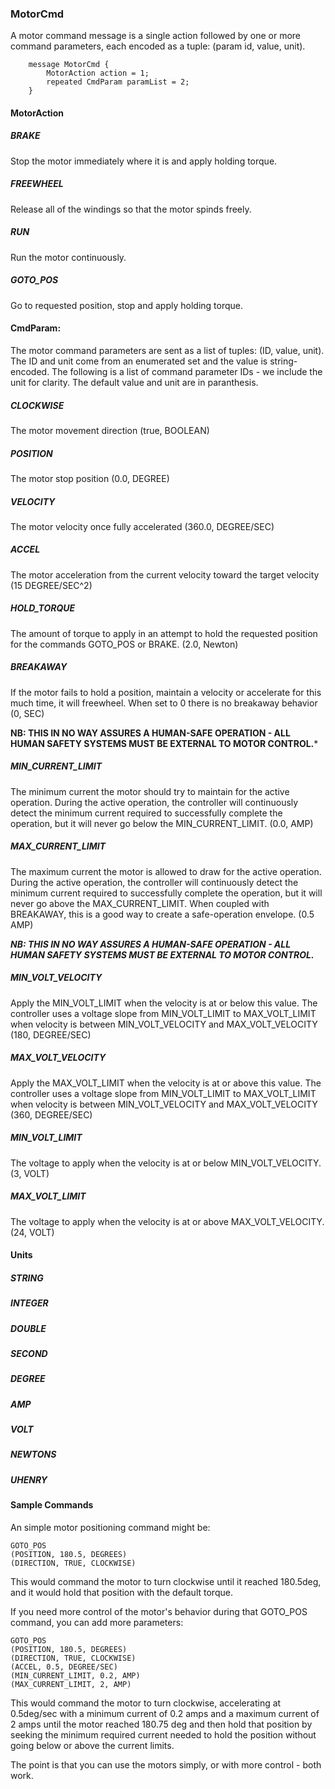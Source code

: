 ### MotorCmd

A motor command message is a single action followed by one or more command parameters, each encoded as a tuple: (param id, value, unit).

```
	message MotorCmd {
		MotorAction action = 1;
		repeated CmdParam paramList = 2;
	}
```

#### MotorAction
##### BRAKE
Stop the motor immediately where it is and apply holding torque.
##### FREEWHEEL
Release all of the windings so that the motor spinds freely.
##### RUN
Run the motor continuously.
##### GOTO_POS
Go to requested position, stop and apply holding torque.

#### CmdParam:
The motor command parameters are sent as a list of tuples: (ID, value, unit). The ID and unit come from an enumerated set and the value is string-encoded. The following is a list of command parameter IDs - we include the unit for clarity. The default value and unit are in paranthesis.
##### CLOCKWISE
The motor movement direction (true, BOOLEAN)
##### POSITION
The motor stop position (0.0, DEGREE)
##### VELOCITY
The motor velocity once fully accelerated (360.0, DEGREE/SEC)
##### ACCEL
The motor acceleration from the current velocity toward the target velocity (15 DEGREE/SEC^2)
##### HOLD_TORQUE
The amount of torque to apply in an attempt to hold the requested position for the commands GOTO_POS or BRAKE. (2.0, Newton)

##### BREAKAWAY

If the motor fails to hold a position, maintain a velocity or accelerate for this much time, it will freewheel. When set to 0 there is no breakaway behavior (0, SEC)

**NB: THIS IN NO WAY ASSURES A HUMAN-SAFE OPERATION - ALL HUMAN SAFETY SYSTEMS MUST BE EXTERNAL TO MOTOR CONTROL.*** 

##### MIN_CURRENT_LIMIT

The minimum current the motor should try to maintain for the active operation. During the active operation, the controller will continuously detect the minimum current required to successfully complete the operation, but it will never go below the MIN_CURRENT_LIMIT. (0.0, AMP)

##### MAX_CURRENT_LIMIT

The maximum current the motor is allowed to draw for the active operation. During the active operation, the controller will continuously detect the minimum current required to successfully complete the operation, but it will never go above the MAX_CURRENT_LIMIT. When coupled with BREAKAWAY, this is a good way to create a safe-operation envelope. (0.5 AMP)

***NB: THIS IN NO WAY ASSURES A HUMAN-SAFE OPERATION - ALL HUMAN SAFETY SYSTEMS MUST BE EXTERNAL TO MOTOR CONTROL.*** 

##### MIN_VOLT_VELOCITY

Apply the MIN_VOLT_LIMIT when the velocity is at or below this value. The controller uses a voltage slope from MIN_VOLT_LIMIT to MAX_VOLT_LIMIT when velocity is between MIN_VOLT_VELOCITY and MAX_VOLT_VELOCITY (180, DEGREE/SEC)

##### MAX_VOLT_VELOCITY

Apply the MAX_VOLT_LIMIT when the velocity is at or above this value. The controller uses a voltage slope from MIN_VOLT_LIMIT to MAX_VOLT_LIMIT when velocity is between MIN_VOLT_VELOCITY and MAX_VOLT_VELOCITY (360, DEGREE/SEC)

##### MIN_VOLT_LIMIT

The voltage to apply when the velocity is at or below MIN_VOLT_VELOCITY. (3, VOLT)

##### MAX_VOLT_LIMIT
The voltage to apply when the velocity is at or above MAX_VOLT_VELOCITY. (24, VOLT)
#### Units
##### STRING

##### INTEGER

##### DOUBLE

##### SECOND

##### DEGREE

##### AMP

##### VOLT

##### NEWTONS

##### UHENRY

#### Sample Commands

An simple motor positioning command might be:

	GOTO_POS
	(POSITION, 180.5, DEGREES)
	(DIRECTION, TRUE, CLOCKWISE)

This would command the motor to turn clockwise until it reached 180.5deg, and it would hold that position with the default torque.

If you need more control of the motor's behavior during that GOTO_POS command, you can add more parameters:

	GOTO_POS
	(POSITION, 180.5, DEGREES)
	(DIRECTION, TRUE, CLOCKWISE)
	(ACCEL, 0.5, DEGREE/SEC)
	(MIN_CURRENT_LIMIT, 0.2, AMP)
	(MAX_CURRENT_LIMIT, 2, AMP)

This would command the motor to turn clockwise, accelerating at 0.5deg/sec with a minimum current of 0.2 amps and a maximum current of 2 amps until the motor reached 180.75 deg and then hold that position by seeking the minimum required current needed to hold the position without going below or above the current limits.

The point is that you can use the motors simply, or with more control - both work.

